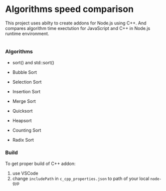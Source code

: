 # Algorithms speed comparison

This project uses abilty to create addons for Node.js using C++. And compares algorithm time exectution for JavaScript and C++ in Node.js runtime environment.

#
### Algorithms

- sort() and std::sort()
- Bubble Sort


- Selection Sort
- Insertion Sort
- Merge Sort
- Quicksort
- Heapsort
- Counting Sort
- Radix Sort

### Build

To get proper build of C++ addon:
1. use VSCode
1. change `includePath` in `c_cpp_properties.json` to path of your local `node-gyp`